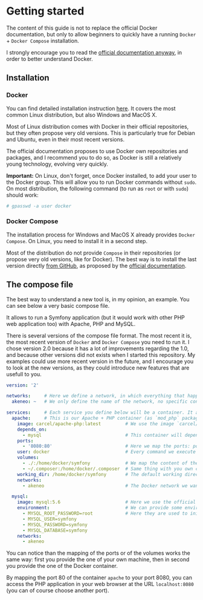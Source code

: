 # Getting started

The content of this guide is not to replace the official Docker documentation, but only to allow beginners to quickly have a running `Docker` + `Docker Compose` installation.

I strongly encourage you to read the [official documentation anyway](https://docs.docker.com/), in order to better understand Docker.

## Installation

### Docker

You can find detailed installation instruction [here](https://docs.docker.com/engine/installation/). It covers the most common Linux distribution, but also Windows and MacOS X.

Most of Linux distribution comes with Docker in their official repositories, but they often propose very old versions. This is particularly true for Debian and Ubuntu, even in their most recent versions.

The official documentation proposes to use Docker own repositories and packages, and I recommend you to do so, as Docker is still a relatively young technology, evolving very quickly.

**Important:** On Linux, don't forget, once Docker installed, to add your user to the Docker group. This will allow you to run Docker commands without `sudo`. On most distribution, the following command (to run as `root` or with `sudo`) should work:

```bash
# gpasswd -a user docker
```

### Docker Compose

The installation process for Windows and MacOS X already provides `Docker Compose`. On Linux, you need to install it in a second step.

Most of the distribution do not provide `Compose` in their repositories (or propose very old versions, like for Docker).
The best way is to install the last version directly [from GitHub](https://github.com/docker/compose/releases), as proposed by the [official documentation](https://docs.docker.com/compose/install/).

## The compose file

The best way to understand a new tool is, in my opinion, an example. You can see below a very basic compose file.

It allows to run a Symfony application (but it would work with other PHP web application too) with Apache, PHP and MySQL.

There is several versions of the compose file format. The most recent it is, the most recent version of `Docker` and `Docker Compose` you need to run it.
I chose version 2.0 because it has a lot of improvements regarding the 1.0, and because other versions did not exists when I started this repository.
My examples could use more recent version in the future, and I encourage you to look at the new versions, as they could introduce new features that are usefull to you.

```yaml
version: '2'

networks:     # Here we define a network, in which everything that happen in the containers will be isolated.
  akeneo: ~   # We only define the name of the network, no specific configuration.

services:     # Each service you define below will be a container. It allows you to define you container configuration in a clear, readable way
  apache:     # This is our Apache + PHP container (as `mod_php` package needs both `php` and `apache` package, everything is in one container)
    image: carcel/apache-php:latest         # We use the image `carcel/apache` in its latest version to create the container
    depends_on:
      - mysql                               # This container will depend on the MySQL on, meaning it won't start until MySQL container is
    ports:
      - '8080:80'                           # Here we map the ports: port 80 of the container will be redirected on port 8080 on your machine
    user: docker                            # Every command we execute in the container will be as the `docker` user (id 1000 group 1000, defined during the build of the image `carcel/apache`)
    volumes:
      - ./:/home/docker/symfony             # We map the content of the current folder (usually your PHP application) with `/home/docker/symfony` (because `carcel/apache` contains a Vhost pointing to this location)
      - ~/.composer:/home/docker/.composer  # Same thing with you own composer folder, allowing you to use your own composer cache and GitHub token when running `composer update` for instance
    working_dir: /home/docker/symfony       # The default working directory, so if for instance you run `app/console cache:clear` with `docker-compose`, it will be in this folder
    networks:
      - akeneo                              # The Docker network we want our application to run within.

  mysql:
    image: mysql:5.6                        # Here we use the official MySQL 5.6 image: https://hub.docker.com/_/mysql/
    environment:                            # We can provide some environment variables to the container when we start it
      - MYSQL_ROOT_PASSWORD=root            # Here they are used to initialize MySQL with a root password and a default database
      - MYSQL_USER=symfony
      - MYSQL_PASSWORD=symfony
      - MYSQL_DATABASE=symfony
    networks:
      - akeneo
```

You can notice than the mapping of the ports or of the volumes works the same way: first you provide the one of your own machine, then in second you provide the one of the Docker container.

By mapping the port 80 of the container `apache` to your port 8080, you can access the PHP application in your web browser at the URL `localhost:8080` (you can of course choose another port).
